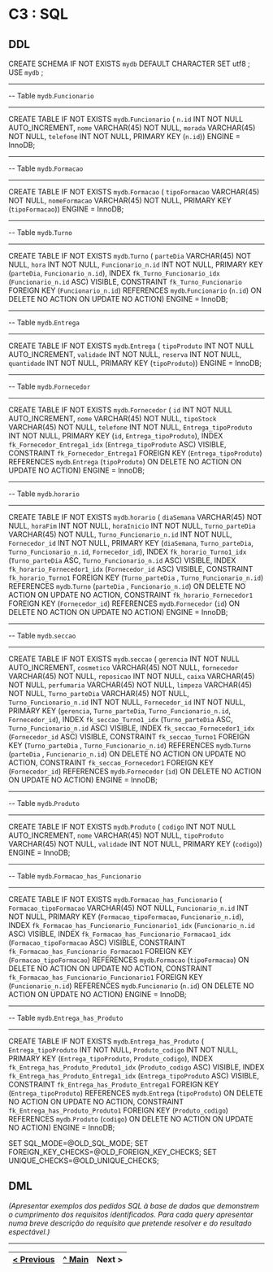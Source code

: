 # C3 : SQL

## DDL

CREATE SCHEMA IF NOT EXISTS `mydb` DEFAULT CHARACTER SET utf8 ;
USE `mydb` ;

-- -----------------------------------------------------
-- Table `mydb`.`Funcionario`
-- -----------------------------------------------------
CREATE TABLE IF NOT EXISTS `mydb`.`Funcionario` (
  `n.id` INT NOT NULL AUTO_INCREMENT,
  `nome` VARCHAR(45) NOT NULL,
  `morada` VARCHAR(45) NOT NULL,
  `telefone` INT NOT NULL,
  PRIMARY KEY (`n.id`))
ENGINE = InnoDB;


-- -----------------------------------------------------
-- Table `mydb`.`Formacao`
-- -----------------------------------------------------
CREATE TABLE IF NOT EXISTS `mydb`.`Formacao` (
  `tipoFormacao` VARCHAR(45) NOT NULL,
  `nomeFormacao` VARCHAR(45) NOT NULL,
  PRIMARY KEY (`tipoFormacao`))
ENGINE = InnoDB;


-- -----------------------------------------------------
-- Table `mydb`.`Turno`
-- -----------------------------------------------------
CREATE TABLE IF NOT EXISTS `mydb`.`Turno` (
  `parteDia` VARCHAR(45) NOT NULL,
  `hora` INT NOT NULL,
  `Funcionario_n.id` INT NOT NULL,
  PRIMARY KEY (`parteDia`, `Funcionario_n.id`),
  INDEX `fk_Turno_Funcionario_idx` (`Funcionario_n.id` ASC) VISIBLE,
  CONSTRAINT `fk_Turno_Funcionario`
    FOREIGN KEY (`Funcionario_n.id`)
    REFERENCES `mydb`.`Funcionario` (`n.id`)
    ON DELETE NO ACTION
    ON UPDATE NO ACTION)
ENGINE = InnoDB;


-- -----------------------------------------------------
-- Table `mydb`.`Entrega`
-- -----------------------------------------------------
CREATE TABLE IF NOT EXISTS `mydb`.`Entrega` (
  `tipoProduto` INT NOT NULL AUTO_INCREMENT,
  `validade` INT NOT NULL,
  `reserva` INT NOT NULL,
  `quantidade` INT NOT NULL,
  PRIMARY KEY (`tipoProduto`))
ENGINE = InnoDB;


-- -----------------------------------------------------
-- Table `mydb`.`Fornecedor`
-- -----------------------------------------------------
CREATE TABLE IF NOT EXISTS `mydb`.`Fornecedor` (
  `id` INT NOT NULL AUTO_INCREMENT,
  `nome` VARCHAR(45) NOT NULL,
  `tipoStock` VARCHAR(45) NOT NULL,
  `telefone` INT NOT NULL,
  `Entrega_tipoProduto` INT NOT NULL,
  PRIMARY KEY (`id`, `Entrega_tipoProduto`),
  INDEX `fk_Fornecedor_Entrega1_idx` (`Entrega_tipoProduto` ASC) VISIBLE,
  CONSTRAINT `fk_Fornecedor_Entrega1`
    FOREIGN KEY (`Entrega_tipoProduto`)
    REFERENCES `mydb`.`Entrega` (`tipoProduto`)
    ON DELETE NO ACTION
    ON UPDATE NO ACTION)
ENGINE = InnoDB;


-- -----------------------------------------------------
-- Table `mydb`.`horario`
-- -----------------------------------------------------
CREATE TABLE IF NOT EXISTS `mydb`.`horario` (
  `diaSemana` VARCHAR(45) NOT NULL,
  `horaFim` INT NOT NULL,
  `horaInicio` INT NOT NULL,
  `Turno_parteDia` VARCHAR(45) NOT NULL,
  `Turno_Funcionario_n.id` INT NOT NULL,
  `Fornecedor_id` INT NOT NULL,
  PRIMARY KEY (`diaSemana`, `Turno_parteDia`, `Turno_Funcionario_n.id`, `Fornecedor_id`),
  INDEX `fk_horario_Turno1_idx` (`Turno_parteDia` ASC, `Turno_Funcionario_n.id` ASC) VISIBLE,
  INDEX `fk_horario_Fornecedor1_idx` (`Fornecedor_id` ASC) VISIBLE,
  CONSTRAINT `fk_horario_Turno1`
    FOREIGN KEY (`Turno_parteDia` , `Turno_Funcionario_n.id`)
    REFERENCES `mydb`.`Turno` (`parteDia` , `Funcionario_n.id`)
    ON DELETE NO ACTION
    ON UPDATE NO ACTION,
  CONSTRAINT `fk_horario_Fornecedor1`
    FOREIGN KEY (`Fornecedor_id`)
    REFERENCES `mydb`.`Fornecedor` (`id`)
    ON DELETE NO ACTION
    ON UPDATE NO ACTION)
ENGINE = InnoDB;


-- -----------------------------------------------------
-- Table `mydb`.`seccao`
-- -----------------------------------------------------
CREATE TABLE IF NOT EXISTS `mydb`.`seccao` (
  `gerencia` INT NOT NULL AUTO_INCREMENT,
  `cosmetico` VARCHAR(45) NOT NULL,
  `fornecedor` VARCHAR(45) NOT NULL,
  `reposicao` INT NOT NULL,
  `caixa` VARCHAR(45) NOT NULL,
  `perfumaria` VARCHAR(45) NOT NULL,
  `limpeza` VARCHAR(45) NOT NULL,
  `Turno_parteDia` VARCHAR(45) NOT NULL,
  `Turno_Funcionario_n.id` INT NOT NULL,
  `Fornecedor_id` INT NOT NULL,
  PRIMARY KEY (`gerencia`, `Turno_parteDia`, `Turno_Funcionario_n.id`, `Fornecedor_id`),
  INDEX `fk_seccao_Turno1_idx` (`Turno_parteDia` ASC, `Turno_Funcionario_n.id` ASC) VISIBLE,
  INDEX `fk_seccao_Fornecedor1_idx` (`Fornecedor_id` ASC) VISIBLE,
  CONSTRAINT `fk_seccao_Turno1`
    FOREIGN KEY (`Turno_parteDia` , `Turno_Funcionario_n.id`)
    REFERENCES `mydb`.`Turno` (`parteDia` , `Funcionario_n.id`)
    ON DELETE NO ACTION
    ON UPDATE NO ACTION,
  CONSTRAINT `fk_seccao_Fornecedor1`
    FOREIGN KEY (`Fornecedor_id`)
    REFERENCES `mydb`.`Fornecedor` (`id`)
    ON DELETE NO ACTION
    ON UPDATE NO ACTION)
ENGINE = InnoDB;


-- -----------------------------------------------------
-- Table `mydb`.`Produto`
-- -----------------------------------------------------
CREATE TABLE IF NOT EXISTS `mydb`.`Produto` (
  `codigo` INT NOT NULL AUTO_INCREMENT,
  `nome` VARCHAR(45) NOT NULL,
  `tipoProduto` VARCHAR(45) NOT NULL,
  `validade` INT NOT NULL,
  PRIMARY KEY (`codigo`))
ENGINE = InnoDB;


-- -----------------------------------------------------
-- Table `mydb`.`Formacao_has_Funcionario`
-- -----------------------------------------------------
CREATE TABLE IF NOT EXISTS `mydb`.`Formacao_has_Funcionario` (
  `Formacao_tipoFormacao` VARCHAR(45) NOT NULL,
  `Funcionario_n.id` INT NOT NULL,
  PRIMARY KEY (`Formacao_tipoFormacao`, `Funcionario_n.id`),
  INDEX `fk_Formacao_has_Funcionario_Funcionario1_idx` (`Funcionario_n.id` ASC) VISIBLE,
  INDEX `fk_Formacao_has_Funcionario_Formacao1_idx` (`Formacao_tipoFormacao` ASC) VISIBLE,
  CONSTRAINT `fk_Formacao_has_Funcionario_Formacao1`
    FOREIGN KEY (`Formacao_tipoFormacao`)
    REFERENCES `mydb`.`Formacao` (`tipoFormacao`)
    ON DELETE NO ACTION
    ON UPDATE NO ACTION,
  CONSTRAINT `fk_Formacao_has_Funcionario_Funcionario1`
    FOREIGN KEY (`Funcionario_n.id`)
    REFERENCES `mydb`.`Funcionario` (`n.id`)
    ON DELETE NO ACTION
    ON UPDATE NO ACTION)
ENGINE = InnoDB;


-- -----------------------------------------------------
-- Table `mydb`.`Entrega_has_Produto`
-- -----------------------------------------------------
CREATE TABLE IF NOT EXISTS `mydb`.`Entrega_has_Produto` (
  `Entrega_tipoProduto` INT NOT NULL,
  `Produto_codigo` INT NOT NULL,
  PRIMARY KEY (`Entrega_tipoProduto`, `Produto_codigo`),
  INDEX `fk_Entrega_has_Produto_Produto1_idx` (`Produto_codigo` ASC) VISIBLE,
  INDEX `fk_Entrega_has_Produto_Entrega1_idx` (`Entrega_tipoProduto` ASC) VISIBLE,
  CONSTRAINT `fk_Entrega_has_Produto_Entrega1`
    FOREIGN KEY (`Entrega_tipoProduto`)
    REFERENCES `mydb`.`Entrega` (`tipoProduto`)
    ON DELETE NO ACTION
    ON UPDATE NO ACTION,
  CONSTRAINT `fk_Entrega_has_Produto_Produto1`
    FOREIGN KEY (`Produto_codigo`)
    REFERENCES `mydb`.`Produto` (`codigo`)
    ON DELETE NO ACTION
    ON UPDATE NO ACTION)
ENGINE = InnoDB;


SET SQL_MODE=@OLD_SQL_MODE;
SET FOREIGN_KEY_CHECKS=@OLD_FOREIGN_KEY_CHECKS;
SET UNIQUE_CHECKS=@OLD_UNIQUE_CHECKS;


## DML

_(Apresentar exemplos dos pedidos SQL à base de dados que demonstrem o cumprimento dos requisitos identificados. Para cada query apresentar numa breve descrição do requisito que pretende resolver e do resultado espectável.)_

---
[< Previous](rebd04.md) | [^ Main](https://github.com/exemploTrabalho/reportSIBD/) | Next >
:--- | :---: | ---: 
